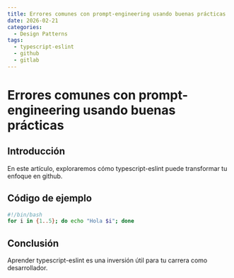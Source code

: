 ```yaml
---
title: Errores comunes con prompt-engineering usando buenas prácticas
date: 2026-02-21
categories:
  - Design Patterns
tags:
  - typescript-eslint
  - github
  - gitlab
---
```


# Errores comunes con prompt-engineering usando buenas prácticas

## Introducción

En este artículo, exploraremos cómo typescript-eslint puede transformar tu enfoque en github.

## Código de ejemplo

```bash
#!/bin/bash
for i in {1..5}; do echo "Hola $i"; done
```

## Conclusión

Aprender typescript-eslint es una inversión útil para tu carrera como desarrollador.